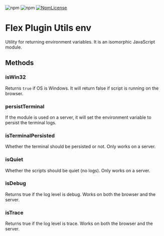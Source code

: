 ![npm](https://img.shields.io/npm/v/flex-plugins-utils-env.svg?style=flat-square)
![npm](https://img.shields.io/npm/dt/flex-plugins-utils-env.svg?style=flat-square)
[![NpmLicense](https://img.shields.io/npm/l/flex-plugins-utils-env.svg?style=flat-square)](../../LICENSE)

# Flex Plugin Utils env

Utility for returning environment variables. It is an isomorphic JavaScript module. 

## Methods

### isWin32

Returns `true` if OS is Windows. It will return false if script is running on the browser.

### persistTerminal

If the module is used on a server, it will set the environment variable to persist the terminal logs.

### isTerminalPersisted

Whether the terminal should be persisted or not. Only works on a server.

### isQuiet

Whether the scripts should be quiet (no logs). Only works on a server.

### isDebug

Returns true if the log level is debug. Works on both the browser and the server.

### isTrace

Returns true if the log level is trace. Works on both the browser and the server.
